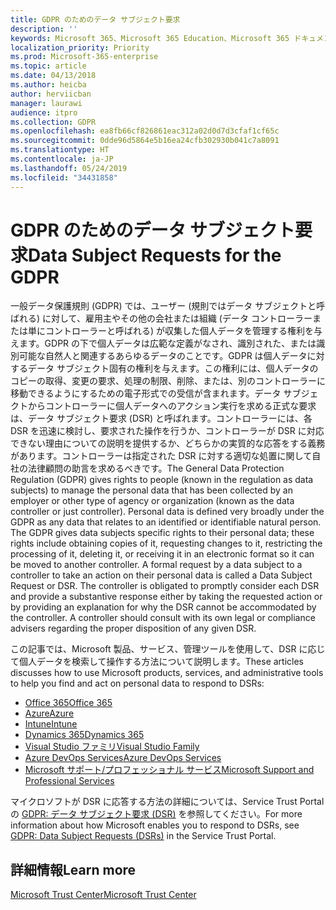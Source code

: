 ```yaml
---
title: GDPR のためのデータ サブジェクト要求
description: ''
keywords: Microsoft 365、Microsoft 365 Education、Microsoft 365 ドキュメント、GDPR
localization_priority: Priority
ms.prod: Microsoft-365-enterprise
ms.topic: article
ms.date: 04/13/2018
ms.author: heicba
author: herviicban
manager: laurawi
audience: itpro
ms.collection: GDPR
ms.openlocfilehash: ea8fb66cf826861eac312a02d0d7d3cfaf1cf65c
ms.sourcegitcommit: 0dde96d5864e5b16ea24cfb302930b041c7a8091
ms.translationtype: HT
ms.contentlocale: ja-JP
ms.lasthandoff: 05/24/2019
ms.locfileid: "34431858"
---
```

# <a name="data-subject-requests-for-the-gdpr"></a><span data-ttu-id="568eb-103">GDPR のためのデータ サブジェクト要求</span><span class="sxs-lookup"><span data-stu-id="568eb-103">Data Subject Requests for the GDPR</span></span>

<span data-ttu-id="568eb-p101">一般データ保護規則 (GDPR) では、ユーザー (規則ではデータ サブジェクトと呼ばれる) に対して、雇用主やその他の会社または組織 (データ コントローラーまたは単にコントローラーと呼ばれる) が収集した個人データを管理する権利を与えます。GDPR の下で個人データは広範な定義がなされ、識別された、または識別可能な自然人と関連するあらゆるデータのことです。GDPR は個人データに対するデータ サブジェクト固有の権利を与えます。この権利には、個人データのコピーの取得、変更の要求、処理の制限、削除、または、別のコントローラーに移動できるようにするための電子形式での受信が含まれます。データ サブジェクトからコントローラーに個人データへのアクション実行を求める正式な要求は、データ サブジェクト要求 (DSR) と呼ばれます。コントローラーには、各 DSR を迅速に検討し、要求された操作を行うか、コントローラーが DSR に対応できない理由についての説明を提供するか、どちらかの実質的な応答をする義務があります。コントローラーは指定された DSR に対する適切な処置に関して自社の法律顧問の助言を求めるべきです。</span><span class="sxs-lookup"><span data-stu-id="568eb-p101">The General Data Protection Regulation (GDPR) gives rights to people (known in the regulation as data subjects) to manage the personal data that has been collected by an employer or other type of agency or organization (known as the data controller or just controller). Personal data is defined very broadly under the GDPR as any data that relates to an identified or identifiable natural person. The GDPR gives data subjects specific rights to their personal data; these rights include obtaining copies of it, requesting changes to it, restricting the processing of it, deleting it, or receiving it in an electronic format so it can be moved to another controller. A formal request by a data subject to a controller to take an action on their personal data is called a Data Subject Request or DSR. The controller is obligated to promptly consider each DSR and provide a substantive response either by taking the requested action or by providing an explanation for why the DSR cannot be accommodated by the controller. A controller should consult with its own legal or compliance advisers regarding the proper disposition of any given DSR.</span></span>

<span data-ttu-id="568eb-110">この記事では、Microsoft 製品、サービス、管理ツールを使用して、DSR に応じて個人データを検索して操作する方法について説明します。</span><span class="sxs-lookup"><span data-stu-id="568eb-110">These articles discusses how to use Microsoft products, services, and administrative tools to help you find and act on personal data to respond to DSRs:</span></span>

- [<span data-ttu-id="568eb-111">Office 365</span><span class="sxs-lookup"><span data-stu-id="568eb-111">Office 365</span></span>](gdpr-dsr-Office365.md)
- [<span data-ttu-id="568eb-112">Azure</span><span class="sxs-lookup"><span data-stu-id="568eb-112">Azure</span></span>](gdpr-dsr-Azure.md)
- [<span data-ttu-id="568eb-113">Intune</span><span class="sxs-lookup"><span data-stu-id="568eb-113">Intune</span></span>](gdpr-dsr-Intune.md)
- [<span data-ttu-id="568eb-114">Dynamics 365</span><span class="sxs-lookup"><span data-stu-id="568eb-114">Dynamics 365</span></span>](gdpr-dsr-Dynamics365.md)
- [<span data-ttu-id="568eb-115">Visual Studio ファミリ</span><span class="sxs-lookup"><span data-stu-id="568eb-115">Visual Studio Family</span></span>](gdpr-dsr-visual-studio-family.md)
- [<span data-ttu-id="568eb-116">Azure DevOps Services</span><span class="sxs-lookup"><span data-stu-id="568eb-116">Azure DevOps Services</span></span>](gdpr-dsr-vsts.md)
- [<span data-ttu-id="568eb-117">Microsoft サポート/プロフェッショナル サービス</span><span class="sxs-lookup"><span data-stu-id="568eb-117">Microsoft Support and Professional Services</span></span>](gdpr-dsr-prof-services.md)

<span data-ttu-id="568eb-118">マイクロソフトが DSR に応答する方法の詳細については、Service Trust Portal の [GDPR: データ サブジェクト要求 (DSR)](https://servicetrust.microsoft.com/ViewPage/GDPRDSR) を参照してください。</span><span class="sxs-lookup"><span data-stu-id="568eb-118">For more information about how Microsoft enables you to respond to DSRs, see [GDPR: Data Subject Requests (DSRs)](https://servicetrust.microsoft.com/ViewPage/GDPRDSR) in the Service Trust Portal.</span></span>

## <a name="learn-more"></a><span data-ttu-id="568eb-119">詳細情報</span><span class="sxs-lookup"><span data-stu-id="568eb-119">Learn more</span></span>

[<span data-ttu-id="568eb-120">Microsoft Trust Center</span><span class="sxs-lookup"><span data-stu-id="568eb-120">Microsoft Trust Center</span></span>](https://www.microsoft.com/TrustCenter/Privacy/gdpr/default.aspx)